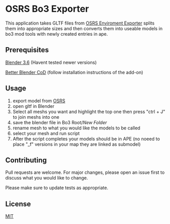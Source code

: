 # OSRS Bo3 Exporter

This application takes GLTF files from [OSRS Enviroment Exporter](https://github.com/ConnorDY/OSRS-Environment-Exporter) splits them into appropriate sizes and then converts them into useable models in bo3 mod tools with newly created entries in ape.


## Prerequisites

[Blender 3.6](https://www.blender.org/download/releases/3-6/) (Havent tested newer versions)

[Better Blender CoD](https://github.com/marv7000/BetterBlenderCOD) (follow installation instructions of the add-on)

## Usage

1. export model from [OSRS](https://github.com/ConnorDY/OSRS-Environment-Exporter)
2. open gltf in Blender
3. Select all meshs you want and highlight the top one then press "ctrl + J" to join meshs into one
4. save the blender file in Bo3 Root/*New Folder*
5. rename mesh to what you would like the models to be called
6. select your mesh and run script
7. After the script completes your models should be in APE (no noeed to place "_f" versions in your map they are linked as submodel)




## Contributing

Pull requests are welcome. For major changes, please open an issue first
to discuss what you would like to change.

Please make sure to update tests as appropriate.

## License

[MIT](https://choosealicense.com/licenses/mit/)
